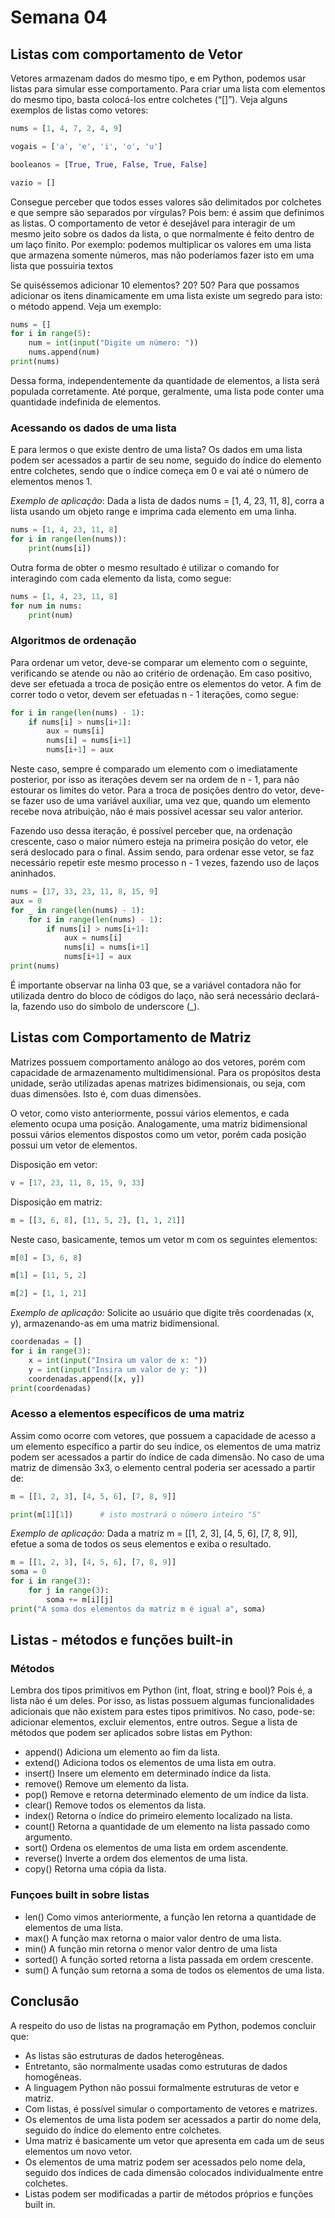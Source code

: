 # Semana 04

## Listas com comportamento de Vetor
Vetores armazenam dados do mesmo tipo, e em Python, podemos usar listas para simular esse comportamento. Para criar uma lista com elementos do mesmo tipo, basta colocá-los entre colchetes (“[]”). Veja alguns exemplos de listas como vetores:
```py
nums = [1, 4, 7, 2, 4, 9]

vogais = ['a', 'e', 'i', 'o', 'u']

booleanos = [True, True, False, True, False]

vazio = []
```
Consegue perceber que todos esses valores são delimitados por colchetes e que sempre são separados por vírgulas? Pois bem: é assim que definimos as listas. O comportamento de vetor é desejável para interagir de um mesmo jeito sobre os dados da lista, o que normalmente é feito dentro de um laço finito. Por exemplo: podemos multiplicar os valores em uma lista que armazena somente números, mas não poderíamos fazer isto em uma lista que possuiria textos

Se quiséssemos adicionar 10 elementos? 20? 50? Para que possamos adicionar os itens dinamicamente em uma lista existe um segredo para isto: o método append. Veja um exemplo:

```py
nums = []
for i in range(5):
    num = int(input("Digite um número: "))
    nums.append(num)
print(nums)
```
Dessa forma, independentemente da quantidade de elementos, a lista será populada corretamente. Até porque, geralmente, uma lista pode conter uma quantidade indefinida de elementos. 

### Acessando os dados de uma lista
E para lermos o que existe dentro de uma lista? Os dados em uma lista podem ser acessados a partir de seu nome, seguido do índice do elemento entre colchetes, sendo que o índice começa em 0 e vai até o número de elementos menos 1.

*Exemplo de aplicação*: Dada a lista de dados nums = [1, 4, 23, 11, 8], corra a lista usando um objeto range e imprima cada elemento em uma linha.
```py
nums = [1, 4, 23, 11, 8]
for i in range(len(nums)):
    print(nums[i])
```
Outra forma de obter o mesmo resultado é utilizar o comando for interagindo com cada elemento da lista, como segue:
```py
nums = [1, 4, 23, 11, 8]
for num in nums:
    print(num)
```

### Algoritmos de ordenação
Para ordenar um vetor, deve-se comparar um elemento com o seguinte, verificando se atende ou não ao critério de ordenação. Em caso positivo, deve ser efetuada a troca de posição entre os elementos do vetor. A fim de correr todo o vetor, devem ser efetuadas n - 1 iterações, como segue:
```py
for i in range(len(nums) - 1):
    if nums[i] > nums[i+1]:
        aux = nums[i]
        nums[i] = nums[i+1]
        nums[i+1] = aux
```
Neste caso, sempre é comparado um elemento com o imediatamente posterior, por isso as iterações devem ser na ordem de n - 1, para não estourar os limites do vetor. Para a troca de posições dentro do vetor, deve-se fazer uso de uma variável auxiliar, uma vez que, quando um elemento recebe nova atribuição, não é mais possível acessar seu valor anterior.

Fazendo uso dessa iteração, é possível perceber que, na ordenação crescente, caso o maior número esteja na primeira posição do vetor, ele será deslocado para o final. Assim sendo, para ordenar esse vetor, se faz necessário repetir este mesmo processo n - 1 vezes, fazendo uso de laços aninhados.
```py
nums = [17, 33, 23, 11, 8, 15, 9]
aux = 0
for _ in range(len(nums) - 1):
    for i in range(len(nums) - 1):
        if nums[i] > nums[i+1]:
            aux = nums[i]
            nums[i] = nums[i+1]
            nums[i+1] = aux
print(nums)
```
É importante observar na linha 03 que, se a variável contadora não for utilizada dentro do bloco de códigos do laço, não será necessário declará-la, fazendo uso do símbolo de underscore (_).

## Listas com Comportamento de Matriz
Matrizes possuem comportamento análogo ao dos vetores, porém com capacidade de armazenamento multidimensional. Para os propósitos desta unidade, serão utilizadas apenas matrizes bidimensionais, ou seja, com duas dimensões. Isto é,  com duas dimensões.

O vetor, como visto anteriormente, possui vários elementos, e cada elemento ocupa uma posição. Analogamente, uma matriz bidimensional possui vários elementos dispostos como um vetor, porém cada posição possui um vetor de elementos.

Disposição em vetor:
```py
v = [17, 23, 11, 8, 15, 9, 33]
```
Disposição em matriz:
```py
m = [[3, 6, 8], [11, 5, 2], [1, 1, 21]]
```

Neste caso, basicamente, temos um vetor m com os seguintes elementos:
```py
m[0] = [3, 6, 8]

m[1] = [11, 5, 2]

m[2] = [1, 1, 21]
```

*Exemplo de aplicação:* Solicite ao usuário que digite três coordenadas (x, y), armazenando-as em uma matriz bidimensional.
```py
coordenadas = []
for i in range(3):
    x = int(input("Insira um valor de x: "))
    y = int(input("Insira um valor de y: "))
    coordenadas.append([x, y])
print(coordenadas)
```
### Acesso a elementos específicos de uma matriz
Assim como ocorre com vetores, que possuem a capacidade de acesso a um elemento específico a partir do seu índice, os elementos de uma matriz podem ser acessados a partir do índice de cada dimensão. No caso de uma matriz de dimensão 3x3, o elemento central poderia ser acessado a partir de:
```py
m = [[1, 2, 3], [4, 5, 6], [7, 8, 9]]

print(m[1][1])      # isto mostrará o número inteiro "5"
```

*Exemplo de aplicação:* Dada a matriz m = [[1, 2, 3], [4, 5, 6], [7, 8, 9]], efetue a soma de todos os seus elementos e exiba o resultado.
```py
m = [[1, 2, 3], [4, 5, 6], [7, 8, 9]]
soma = 0
for i in range(3):
    for j in range(3):
        soma += m[i][j]
print("A soma dos elementos da matriz m é igual a", soma)
```

## Listas - métodos e funções built-in

### Métodos

Lembra dos tipos primitivos em Python (int, float, string e bool)? Pois é, a lista não é um deles. Por isso, as listas possuem algumas funcionalidades adicionais que não existem para estes tipos primitivos. No caso, pode-se: adicionar elementos, excluir elementos, entre outros. Segue a lista de métodos que podem ser aplicados sobre listas em Python:

- append()	Adiciona um elemento ao fim da lista.
- extend()	Adiciona todos os elementos de uma lista em outra.
- insert()	Insere um elemento em determinado índice da lista.
- remove()	Remove um elemento da lista.
- pop()	Remove e retorna determinado elemento de um índice da lista.
- clear()	Remove todos os elementos da lista.
- index()	Retorna o índice do primeiro elemento localizado na lista.
- count()	Retorna a quantidade de um elemento na lista passado como argumento.
- sort()	Ordena os elementos de uma lista em ordem ascendente.
- reverse()	Inverte a ordem dos elementos de uma lista.
- copy()	Retorna uma cópia da lista.

### Funçoes built in sobre listas

- len() Como vimos anteriormente, a função len retorna a quantidade de elementos de uma lista.
- max() A função max retorna o maior valor dentro de uma lista.
- min() A função min retorna o menor valor dentro de uma lista
- sorted() A função sorted retorna a lista passada em ordem crescente.
- sum() A função sum retorna a soma de todos os elementos de uma lista.


## Conclusão

A respeito do uso de listas na programação em Python, podemos concluir que:

- As listas são estruturas de dados heterogêneas.
- Entretanto, são normalmente usadas como estruturas de dados homogêneas.
- A linguagem Python não possui formalmente estruturas de vetor e matriz.
- Com listas, é possível simular o comportamento de vetores e matrizes.
- Os elementos de uma lista podem ser acessados a partir do nome dela, seguido do índice do elemento entre colchetes.
- Uma matriz é basicamente um vetor que apresenta em cada um de seus elementos um novo vetor.
- Os elementos de uma matriz podem ser acessados pelo nome dela, seguido dos índices de cada dimensão colocados individualmente entre colchetes.
- Listas podem ser modificadas a partir de métodos próprios e funções built in.